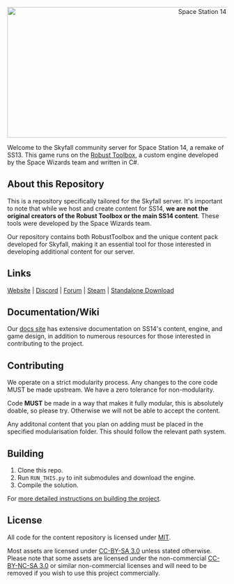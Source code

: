 <p align="center"> 
  <img alt="Space Station 14" width="880" height="300" src="https://raw.githubusercontent.com/space-wizards/asset-dump/de329a7898bb716b9d5ba9a0cd07f38e61f1ed05/github-logo.svg" />
</p>

Welcome to the Skyfall community server for Space Station 14, a remake of SS13. This game runs on the [Robust Toolbox](https://github.com/space-wizards/RobustToolbox), a custom engine developed by the Space Wizards team and written in C#.

## About this Repository

This is a repository specifically tailored for the Skyfall server. It's important to note that while we host and create content for SS14, **we are not the original creators of the Robust Toolbox or the main SS14 content**. These tools were developed by the Space Wizards team.

Our repository contains both RobustToolbox and the unique content pack developed for Skyfall, making it an essential tool for those interested in developing additional content for our server.

## Links

[Website](https://spacestation14.io/) | [Discord](https://discord.ss14.io/) | [Forum](https://forum.spacestation14.io/) | [Steam](https://store.steampowered.com/app/1255460/Space_Station_14/) | [Standalone Download](https://spacestation14.io/about/nightlies/)

## Documentation/Wiki

Our [docs site](https://docs.spacestation14.io/) has extensive documentation on SS14's content, engine, and game design, in addition to numerous resources for those interested in contributing to the project.

## Contributing

We operate on a strict modularity process. Any changes to the core code MUST be made upstream. We have a zero tolerance for non-modularity.

Code **MUST** be made in a way that makes it fully modular, this is absolutely doable, so please try. Otherwise we will not be able to accept the content.

Any additonal content that you plan on adding must be placed in the specified modularisation folder. This should follow the relevant path system.

## Building

1. Clone this repo.
2. Run `RUN_THIS.py` to init submodules and download the engine.
3. Compile the solution.

For [more detailed instructions on building the project](https://docs.spacestation14.io/getting-started/dev-setup).

## License

All code for the content repository is licensed under [MIT](https://github.com/space-wizards/space-station-14/blob/master/LICENSE.TXT).

Most assets are licensed under [CC-BY-SA 3.0](https://creativecommons.org/licenses/by-sa/3.0/) unless stated otherwise. Please note that some assets are licensed under the non-commercial [CC-BY-NC-SA 3.0](https://creativecommons.org/licenses/by-nc-sa/3.0/) or similar non-commercial licenses and will need to be removed if you wish to use this project commercially.
